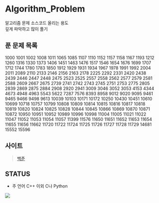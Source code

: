 # Algorithm_Problem

알고리즘 문제 소스코드 올리는 용도</br>
깊게 파악하고 많이 풀기

## 푼 문제 목록
1000 1001 1002 1008 1011 1065 1085 1107 1110 1152 1157 1158 1167 1193 1212 1260 1316 1330 1373 1406 1451 1463 1476 1517 1546 1654 1676 1699 1707 1712 1744 1780 1783 1850 1912 1929 1931 1934 1967 1978 1991 1992 2004 2011 2089 2110 2133 2146 2156 2163 2178 2225 2292 2331 2420 2438 2439 2446 2447 2448 2475 2523 2525 2557 2558 2562 2577 2579 2581 2588 2609 2667 2675 2739 2741 2742 2743 2745 2751 2753 2775 2805 2839 2869 2875 2884 2908 2920 2941 3009 3046 3052 3053 4153 4344 4673 4948 4963 5543 5622 7287 7576 8393 8958 9012 9020 9095 9461 9465 9466 9498 9613 10039 10103 10171 10172 10250 10430 10451 10610 10699 10718 10757 10799 10808 10809 10814 10815 10816 10817 10818 10819 10820 10824 10825 10828 10844 10845 10866 10869 10870 10871 10872 10950 10951 10952 10989 10996 10998 11004 11005 11021 11022 11047 11052 11053 11054 11057 11399 11576 11650 11651 11652 11653 11654 11655 11656 11662 11720 11722 11724 11725 11726 11727 11728 11729 14681 15552 15596
## 사이트
> <a href="https://www.acmicpc.net/">백준</a>

## STATUS
* 주 언어 C++ 이외 C나 Python
<img src="http://mazassumnida.wtf/api/v2/generate_badge?boj=ldb0820">
